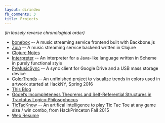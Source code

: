 ```yaml
---
layout: dirindex
fb_comments: 3
title: Projects
---
```

*(in loosely reverse chronological order)*

- [bonebox](https://github.com/justinplasmeier/bonebox) -- A music streaming service frontend built with Backbone.js 
- [Zoia](https://github.com/justinplasmeier/Zoia) -- A music streaming service backend written in Clojure 
- [Clojure Notes](https://github.com/justinplasmeier/Notes/tree/master/Clojure%20Notes)
- [Interpreter](https://github.com/justinplasmeier/interpreter) -- An interpreter for a Java-like language written in Scheme in purely functional style
- [PyMusicSync](https://github.com/justinplasmeier/PyMusicSync) -- A sync client for Google Drive and a USB mass storage device
- [ColorTrends](https://github.com/justinplasmeier/ColorTrends) -- An unfinished project to visualize trends in colors used in artwork started at HackNY, Spring 2016
- [This Blog](https://github.com/justinplasmeier/rsms.github.com)
- [Gödel’s Incompleteness Theorems and Self-Referential Structures in Tractatus Logico‐Philosophocus](/projects/tractatus.pdf) 
- [TicTacKnow](https://github.com/justinplasmeier/TicTackKnow) -- An artifical intelligence to play Tic Tac Toe at any game size / win combo, from HackPrinceton Fall 2015
- [Web Resume](https://github.com/justinplasmeier/iCard-Resume)

